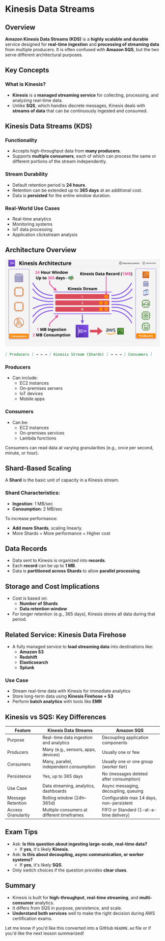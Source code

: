 # Kinesis Data Streams

## Overview

**Amazon Kinesis Data Streams (KDS)** is a **highly scalable and durable** service designed for **real-time ingestion** and **processing of streaming data** from multiple producers. It is often confused with **Amazon SQS**, but the two serve different architectural purposes.

## Key Concepts

### What is Kinesis?

- **Kinesis** is a **managed streaming service** for collecting, processing, and analyzing real-time data.
- Unlike **SQS**, which handles discrete messages, Kinesis deals with **streams of data** that can be continuously ingested and consumed.

## Kinesis Data Streams (KDS)

### Functionality

- Accepts high-throughput data from **many producers**.
- Supports **multiple consumers**, each of which can process the same or different portions of the stream independently.

### Stream Durability

- Default retention period is **24 hours**.
- Retention can be extended up to **365 days** at an additional cost.
- Data is **persisted** for the entire window duration.

### Real-World Use Cases

- Real-time analytics
- Monitoring systems
- IoT data processing
- Application clickstream analysis

## Architecture Overview

![alt text](./Images/image-41.png)

```markdown
[ Producers ] → → → [ Kinesis Stream (Shards) ] → → → [ Consumers ]
```

### Producers

- Can include:
  - EC2 instances
  - On-premises servers
  - IoT devices
  - Mobile apps

### Consumers

- Can be:
  - EC2 instances
  - On-premises services
  - Lambda functions

Consumers can read data at varying granularities (e.g., once per second, minute, or hour).

## Shard-Based Scaling

A **Shard** is the basic unit of capacity in a Kinesis stream.

### Shard Characteristics:

- **Ingestion**: 1 MB/sec
- **Consumption**: 2 MB/sec

To increase performance:

- **Add more Shards**, scaling linearly.
- More Shards = More performance + Higher cost

## Data Records

- Data sent to Kinesis is organized into **records**.
- Each **record** can be up to **1 MB**.
- Data is **partitioned across Shards** to allow **parallel processing**.

## Storage and Cost Implications

- Cost is based on:
  - **Number of Shards**
  - **Data retention window**
- For longer retention (e.g., 365 days), Kinesis stores all data during that period.

## Related Service: Kinesis Data Firehose

- A fully managed service to **load streaming data** into destinations like:
  - **Amazon S3**
  - **Redshift**
  - **Elasticsearch**
  - **Splunk**

### Use Case

- Stream real-time data with Kinesis for immediate analytics
- Store long-term data using **Kinesis Firehose + S3**
- Perform **batch analytics** with tools like **EMR**

## Kinesis vs SQS: Key Differences

| Feature            | Kinesis Data Streams                       | Amazon SQS                               |
| ------------------ | ------------------------------------------ | ---------------------------------------- |
| Purpose            | Real-time data ingestion and analytics     | Decoupling application components        |
| Producers          | Many (e.g., sensors, apps, devices)        | Usually one or few                       |
| Consumers          | Many, parallel, independent consumption    | Usually one or one group (worker tier)   |
| Persistence        | Yes, up to 365 days                        | No (messages deleted after consumption)  |
| Use Case           | Data streaming, analytics, dashboards      | Async messaging, decoupling, queuing     |
| Message Retention  | Rolling window (24h–365d)                  | Configurable max 14 days, non-persistent |
| Access Granularity | Multiple consumers at different timeframes | FIFO or Standard (1-at-a-time delivery)  |

## Exam Tips

- Ask: **Is this question about ingesting large-scale, real-time data?**
  - If **yes**, it's likely **Kinesis**.
- Ask: **Is this about decoupling, async communication, or worker systems?**
  - If **yes**, it's likely **SQS**.
- Only switch choices if the question provides **clear clues**.

## Summary

- Kinesis is built for **high-throughput**, **real-time streaming**, and **multi-consumer** analytics.
- It differs from SQS in purpose, persistence, and scale.
- **Understand both services** well to make the right decision during AWS certification exams.

Let me know if you'd like this converted into a GitHub `README.md` file or if you'd like the next lesson summarized!

